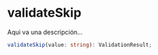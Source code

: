 # validateSkip

Aqui va una descripción...

```typescript
validateSkip(value: string): ValidationResult;
```
